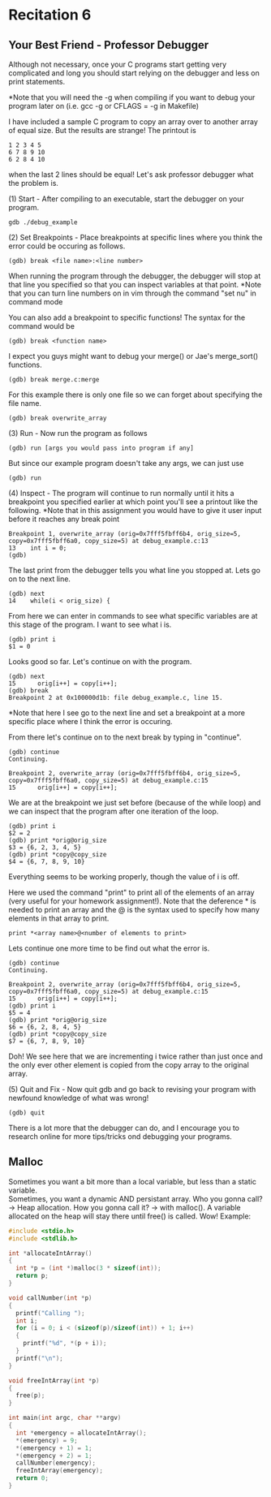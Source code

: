 # Recitation 6 #

## Your Best Friend - Professor Debugger ##

Although not necessary, once your C programs start getting very complicated and long you should start relying on the debugger and less on print statements. 

*Note that you will need the -g when compiling if you want to debug your program later on (i.e. gcc -g or CFLAGS = -g in Makefile)

I have included a sample C program to copy an array over to another array of equal size. But the results are strange! The printout is
```
1 2 3 4 5 
6 7 8 9 10 
6 2 8 4 10 
```
when the last 2 lines should be equal! Let's ask professor debugger what the problem is.

(1) Start - After compiling to an executable, start the debugger on your program.
```
gdb ./debug_example
```

(2) Set Breakpoints - Place breakpoints at specific lines where you think the error could be occuring as follows.
```
(gdb) break <file name>:<line number>
```
When running the program through the debugger, the debugger will stop at that line you specified so that you can inspect variables at that point.
*Note that you can turn line numbers on in vim through the command "set nu" in command mode

You can also add a breakpoint to specific functions! The syntax for the command would be
```
(gdb) break <function name>
```
I expect you guys might want to debug your merge() or Jae's merge_sort() functions.
```
(gdb) break merge.c:merge
```
For this example there is only one file so we can forget about specifying the file name.
```
(gdb) break overwrite_array
```

(3) Run - Now run the program as follows
```
(gdb) run [args you would pass into program if any]
```
But since our example program doesn't take any args, we can just use
```
(gdb) run
```

(4) Inspect - The program will continue to run normally until it hits a breakpoint you specified earlier at which point you'll see a printout like the following. *Note that in this assignment you would have to give it user input before it reaches any break point
```
Breakpoint 1, overwrite_array (orig=0x7fff5fbff6b4, orig_size=5, copy=0x7fff5fbff6a0, copy_size=5) at debug_example.c:13
13    int i = 0;
(gdb) 
```
The last print from the debugger tells you what line you stopped at. Lets go on to the next line.
```
(gdb) next
14    while(i < orig_size) {
```
From here we can enter in commands to see what specific variables are at this stage of the program. I want to see what i is.
```
(gdb) print i
$1 = 0
```
Looks good so far. Let's continue on with the program.
```
(gdb) next
15      orig[i++] = copy[i++];
(gdb) break
Breakpoint 2 at 0x100000d1b: file debug_example.c, line 15.
```
*Note that here I see go to the next line and set a breakpoint at a more specific place where I think the error is occuring.

From there let's continue on to the next break by typing in "continue".
```
(gdb) continue
Continuing.

Breakpoint 2, overwrite_array (orig=0x7fff5fbff6b4, orig_size=5, copy=0x7fff5fbff6a0, copy_size=5) at debug_example.c:15
15      orig[i++] = copy[i++];
```
We are at the breakpoint we just set before (because of the while loop) and we can inspect that the program after one iteration of the loop.
```
(gdb) print i
$2 = 2
(gdb) print *orig@orig_size
$3 = {6, 2, 3, 4, 5}
(gdb) print *copy@copy_size
$4 = {6, 7, 8, 9, 10}
```
Everything seems to be working properly, though the value of i is off. 

Here we used the command "print" to print all of the elements of an array (very useful for your homework assignment!). Note that the deference * is needed to print an array and the @ is the syntax used to specify how many elements in that array to print.
```
print *<array name>@<number of elements to print>
```

Lets continue one more time to be find out what the error is.
```
(gdb) continue
Continuing.

Breakpoint 2, overwrite_array (orig=0x7fff5fbff6b4, orig_size=5, copy=0x7fff5fbff6a0, copy_size=5) at debug_example.c:15
15      orig[i++] = copy[i++];
(gdb) print i
$5 = 4
(gdb) print *orig@orig_size
$6 = {6, 2, 8, 4, 5}
(gdb) print *copy@copy_size
$7 = {6, 7, 8, 9, 10}
```

Doh! We see here that we are incrementing i twice rather than just once and the only ever other element is copied from the copy array to the original array.

(5) Quit and Fix - Now quit gdb and go back to revising your program with newfound knowledge of what was wrong!
```
(gdb) quit
``` 

There is a lot more that the debugger can do, and I encourage you to research online for more tips/tricks ond debugging your programs.

## Malloc ##
Sometimes you want a bit more than a local variable, but less than a static variable.  
Sometimes, you want a dynamic AND persistant array.  Who you gonna call? -> Heap allocation.
How you gonna call it? -> with malloc().
A variable allocated on the heap will stay there until free() is called.  Wow!
Example:
```c
#include <stdio.h>
#include <stdlib.h>

int *allocateIntArray()
{
  int *p = (int *)malloc(3 * sizeof(int));
  return p;
}

void callNumber(int *p)
{
  printf("Calling ");
  int i;
  for (i = 0; i < (sizeof(p)/sizeof(int)) + 1; i++)
  {
    printf("%d", *(p + i));
  }
  printf("\n");
}

void freeIntArray(int *p)
{
  free(p);
}

int main(int argc, char **argv)
{
  int *emergency = allocateIntArray();
  *(emergency) = 9;
  *(emergency + 1) = 1;
  *(emergency + 2) = 1;
  callNumber(emergency);
  freeIntArray(emergency);
  return 0;
}
```

